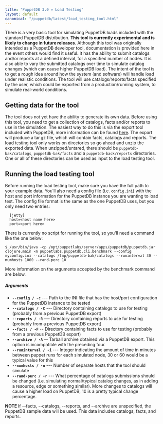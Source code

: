 ```yaml
---
title: "PuppetDB 3.0 » Load Testing"
layout: default
canonical: "/puppetdb/latest/load_testing_tool.html"
---
```


[export]: ./migrate.html

There is a very basic tool for simulating PuppetDB loads included with
the standard PuppetDB distribution. **This tool is currently experimental
and is likely to change in future releases**. Although this tool was
originally intended as a PuppetDB developer tool, documentation is
provided here in the event others would find it useful. It has the
ability to submit catalogs and/or reports at a defined interval, for a
specified number of nodes. It is also able to vary the submitted
catalogs over time to simulate catalog changes (which can cause higher
PuppetDB load). The intent of the tool is to get a rough idea around
how the system (and software) will handle load under realistic
conditions. The tool will use catalogs/reports/facts specified by the user,
which could be exported from a production/running system, to simulate
real-world conditions.

Getting data for the tool
-----

The tool does not yet have the ability to generate its own data.
Before using this tool, you need to get a collection of catalogs, facts
and/or reports to use in the simulation. The easiest way to do this is
via the export tool included with PuppetDB, more information can be
found [here][export]. The export will produce a tar.gz file, which
will contain facts, catalogs and reports. The load testing tool only works on
directories so go ahead and unzip the exported
data. When unzipped/untared, there should be `puppetdb-bak/catalogs`,
`puppetdb-bak/facts` and a `puppetdb-back/reports` directories. One or all of
these directories can be used as input to the load testing tool.

Running the load testing tool
-----

Before running the load testing tool, make sure you have the full path to
your example data. You'll also need a config file (i.e.
`config.ini`) with the host and port information for the PuppetDB
instance you are wanting to load test. The config file format is the
same as the one PuppetDB uses, but you only need two entries:

      [jetty]
      host=<host name here>
      port=<port here>

There is currently no script for running the tool, so you'll need a
command like the one below:

    $ /usr/bin/java -cp /opt/puppetlabs/server/apps/puppetdb/puppetdb.jar clojure.main -m puppetlabs.puppetdb.cli.benchmark --config myconfig.ini --catalogs /tmp/puppetdb-bak/catalogs --runinterval 30 --numhosts 1000 --rand-perc 10

More information on the arguments accepted by the benchmark command
are below.

##### Arguments

- **`--config / -c`** --- Path to the INI file that has the host/port configuration for the PuppetDB instance to be tested
- **`--catalogs / -C`** --- Directory containing catalogs to use for testing (probably from a previous PuppetDB export)
- **`--reports / -R`** --- Directory containing reports to use for testing (probably from a previous PuppetDB export)
- **`--facts / -F`** -- Directory containing facts to use for testing (probably from a previous PuppetDB export)
- **`--archive / -A`** -- Tarball archive obtained via a PuppetDB export. This option is incompatible with the preceding four.
- **`--runinterval / -i`** --- Integer indicating the amount of time in minutes between puppet runs for each simulated node, 30 or 60 would be a typical value for this
- **`--numhosts / -n`** --- Number of separate hosts that the tool should simulate
- **`--rand-perc / -r`** --- What percentage of catalogs submissions should be changed (i.e. simulating normal/typical catalog changes, as in adding a resource, edge or something similar). More changes to catalogs will cause a higher load on PuppetDB, 10 is a pretty typical change percentage.

**NOTE** If --facts, --catalogs, --reports, and --archive are unspecified, the PuppetDB sample data will be used. This data includes catalogs, facts, and reports.
